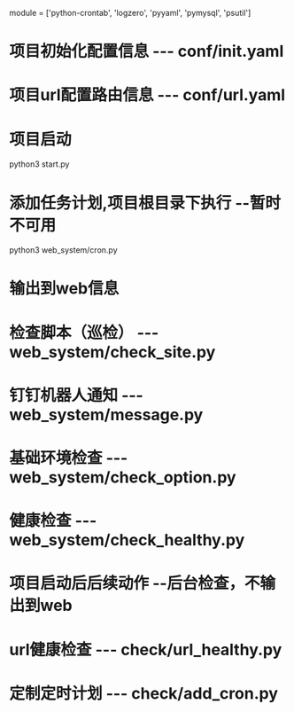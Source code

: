 module = ['python-crontab', 'logzero', 'pyyaml', 'pymysql', 'psutil']

# 项目初始化配置信息    --- conf/init.yaml
# 项目url配置路由信息   --- conf/url.yaml

# 项目启动
python3 start.py

# 添加任务计划,项目根目录下执行 --暂时不可用
python3 web_system/cron.py

# 输出到web信息
# 检查脚本（巡检）  --- web_system/check_site.py
# 钉钉机器人通知    --- web_system/message.py
# 基础环境检查      --- web_system/check_option.py
# 健康检查          --- web_system/check_healthy.py


# 项目启动后后续动作    --后台检查，不输出到web

# url健康检查       --- check/url_healthy.py
# 定制定时计划      --- check/add_cron.py